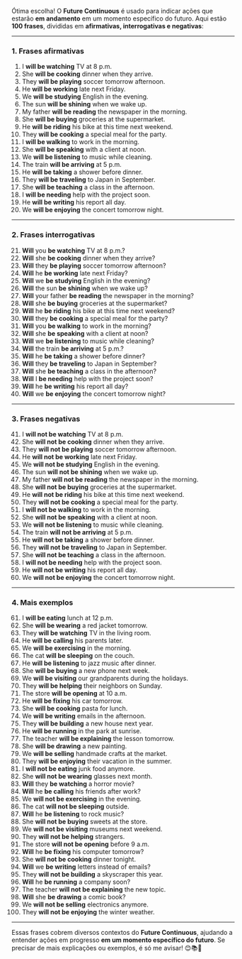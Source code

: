 Ótima escolha! O **Future Continuous** é usado para indicar ações que estarão **em andamento** em um momento específico do futuro. Aqui estão **100 frases**, divididas em **afirmativas, interrogativas e negativas**:

---

### **1. Frases afirmativas**
1. I **will be watching** TV at 8 p.m.
2. She **will be cooking** dinner when they arrive.
3. They **will be playing** soccer tomorrow afternoon.
4. He **will be working** late next Friday.
5. We **will be studying** English in the evening.
6. The sun **will be shining** when we wake up.
7. My father **will be reading** the newspaper in the morning.
8. She **will be buying** groceries at the supermarket.
9. He **will be riding** his bike at this time next weekend.
10. They **will be cooking** a special meal for the party.
11. I **will be walking** to work in the morning.
12. She **will be speaking** with a client at noon.
13. We **will be listening** to music while cleaning.
14. The train **will be arriving** at 5 p.m.
15. He **will be taking** a shower before dinner.
16. They **will be traveling** to Japan in September.
17. She **will be teaching** a class in the afternoon.
18. I **will be needing** help with the project soon.
19. He **will be writing** his report all day.
20. We **will be enjoying** the concert tomorrow night.

---

### **2. Frases interrogativas**
21. **Will** you **be watching** TV at 8 p.m.?
22. **Will** she **be cooking** dinner when they arrive?
23. **Will** they **be playing** soccer tomorrow afternoon?
24. **Will** he **be working** late next Friday?
25. **Will** we **be studying** English in the evening?
26. **Will** the sun **be shining** when we wake up?
27. **Will** your father **be reading** the newspaper in the morning?
28. **Will** she **be buying** groceries at the supermarket?
29. **Will** he **be riding** his bike at this time next weekend?
30. **Will** they **be cooking** a special meal for the party?
31. **Will** you **be walking** to work in the morning?
32. **Will** she **be speaking** with a client at noon?
33. **Will** we **be listening** to music while cleaning?
34. **Will** the train **be arriving** at 5 p.m.?
35. **Will** he **be taking** a shower before dinner?
36. **Will** they **be traveling** to Japan in September?
37. **Will** she **be teaching** a class in the afternoon?
38. **Will** I **be needing** help with the project soon?
39. **Will** he **be writing** his report all day?
40. **Will** we **be enjoying** the concert tomorrow night?

---

### **3. Frases negativas**
41. I **will not be watching** TV at 8 p.m.
42. She **will not be cooking** dinner when they arrive.
43. They **will not be playing** soccer tomorrow afternoon.
44. He **will not be working** late next Friday.
45. We **will not be studying** English in the evening.
46. The sun **will not be shining** when we wake up.
47. My father **will not be reading** the newspaper in the morning.
48. She **will not be buying** groceries at the supermarket.
49. He **will not be riding** his bike at this time next weekend.
50. They **will not be cooking** a special meal for the party.
51. I **will not be walking** to work in the morning.
52. She **will not be speaking** with a client at noon.
53. We **will not be listening** to music while cleaning.
54. The train **will not be arriving** at 5 p.m.
55. He **will not be taking** a shower before dinner.
56. They **will not be traveling** to Japan in September.
57. She **will not be teaching** a class in the afternoon.
58. I **will not be needing** help with the project soon.
59. He **will not be writing** his report all day.
60. We **will not be enjoying** the concert tomorrow night.

---

### **4. Mais exemplos**
61. I **will be eating** lunch at 12 p.m.
62. She **will be wearing** a red jacket tomorrow.
63. They **will be watching** TV in the living room.
64. He **will be calling** his parents later.
65. We **will be exercising** in the morning.
66. The cat **will be sleeping** on the couch.
67. He **will be listening** to jazz music after dinner.
68. She **will be buying** a new phone next week.
69. We **will be visiting** our grandparents during the holidays.
70. They **will be helping** their neighbors on Sunday.
71. The store **will be opening** at 10 a.m.
72. He **will be fixing** his car tomorrow.
73. She **will be cooking** pasta for lunch.
74. We **will be writing** emails in the afternoon.
75. They **will be building** a new house next year.
76. He **will be running** in the park at sunrise.
77. The teacher **will be explaining** the lesson tomorrow.
78. She **will be drawing** a new painting.
79. We **will be selling** handmade crafts at the market.
80. They **will be enjoying** their vacation in the summer.
81. I **will not be eating** junk food anymore.
82. She **will not be wearing** glasses next month.
83. **Will** they **be watching** a horror movie?
84. **Will** he **be calling** his friends after work?
85. We **will not be exercising** in the evening.
86. The cat **will not be sleeping** outside.
87. **Will** he **be listening** to rock music?
88. She **will not be buying** sweets at the store.
89. We **will not be visiting** museums next weekend.
90. They **will not be helping** strangers.
91. The store **will not be opening** before 9 a.m.
92. **Will** he **be fixing** his computer tomorrow?
93. She **will not be cooking** dinner tonight.
94. **Will** we **be writing** letters instead of emails?
95. They **will not be building** a skyscraper this year.
96. **Will** he **be running** a company soon?
97. The teacher **will not be explaining** the new topic.
98. **Will** she **be drawing** a comic book?
99. We **will not be selling** electronics anymore.
100. They **will not be enjoying** the winter weather.

---

Essas frases cobrem diversos contextos do **Future Continuous**, ajudando a entender ações em progresso **em um momento específico do futuro**. Se precisar de mais explicações ou exemplos, é só me avisar! 😊📚🚀